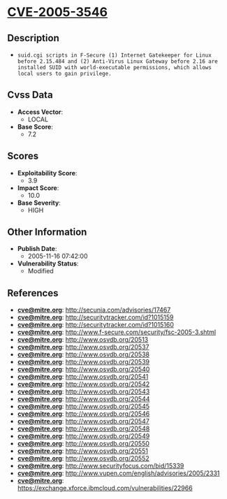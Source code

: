 
# [CVE-2005-3546](http://secunia.com/advisories/17467)

## Description

- `suid.cgi scripts in F-Secure (1) Internet Gatekeeper for Linux before 2.15.484 and (2) Anti-Virus Linux Gateway before 2.16 are installed SUID with world-executable permissions, which allows local users to gain privilege.`

## Cvss Data

- **Access Vector**:
  - LOCAL
- **Base Score**:
  - 7.2

## Scores

- **Exploitability Score**:
  - 3.9
- **Impact Score**:
  - 10.0
- **Base Severity**:
  - HIGH

## Other Information

- **Publish Date**:
  - 2005-11-16 07:42:00
- **Vulnerability Status**:
  - Modified

## References

- **cve@mitre.org**: http://secunia.com/advisories/17467
- **cve@mitre.org**: http://securitytracker.com/id?1015159
- **cve@mitre.org**: http://securitytracker.com/id?1015160
- **cve@mitre.org**: http://www.f-secure.com/security/fsc-2005-3.shtml
- **cve@mitre.org**: http://www.osvdb.org/20513
- **cve@mitre.org**: http://www.osvdb.org/20537
- **cve@mitre.org**: http://www.osvdb.org/20538
- **cve@mitre.org**: http://www.osvdb.org/20539
- **cve@mitre.org**: http://www.osvdb.org/20540
- **cve@mitre.org**: http://www.osvdb.org/20541
- **cve@mitre.org**: http://www.osvdb.org/20542
- **cve@mitre.org**: http://www.osvdb.org/20543
- **cve@mitre.org**: http://www.osvdb.org/20544
- **cve@mitre.org**: http://www.osvdb.org/20545
- **cve@mitre.org**: http://www.osvdb.org/20546
- **cve@mitre.org**: http://www.osvdb.org/20547
- **cve@mitre.org**: http://www.osvdb.org/20548
- **cve@mitre.org**: http://www.osvdb.org/20549
- **cve@mitre.org**: http://www.osvdb.org/20550
- **cve@mitre.org**: http://www.osvdb.org/20551
- **cve@mitre.org**: http://www.osvdb.org/20552
- **cve@mitre.org**: http://www.securityfocus.com/bid/15339
- **cve@mitre.org**: http://www.vupen.com/english/advisories/2005/2331
- **cve@mitre.org**: https://exchange.xforce.ibmcloud.com/vulnerabilities/22966
